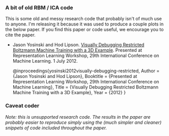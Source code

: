 ### A bit of old RBM / ICA code

This is some old and messy research code that probably isn't of much use to anyone. I'm releasing it because it was used to produce a couple plots in the below paper. If you find this paper or code useful, we encourage you to cite the paper.

 * Jason Yosinski and Hod Lipson. [Visually Debugging Restricted Boltzmann Machine Training with a 3D Example](http://yosinski.com/media/papers/Yosinski2012VisuallyDebuggingRestrictedBoltzmannMachine.pdf). Presented at Representation Learning Workshop, 29th International Conference on Machine Learning. 1 July 2012.  


    @inproceedings{yosinski2012visually-debugging-restricted,
    Author = {Jason Yosinski and Hod Lipson},
    Booktitle = {Presented at Representation Learning Workshop, 29th International Conference on Machine Learning},
    Title = {Visually Debugging Restricted Boltzmann Machine Training with a 3D Example},
    Year = {2012}
    }

### Caveat coder

*Note: this is unsupported research code. The results in the paper are probably easier to reproduce simply using the (much simpler and cleaner) snippets of code included throughout the paper.*
